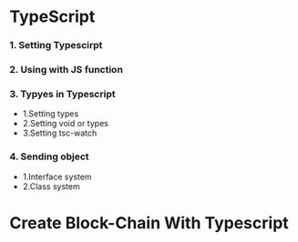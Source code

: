 # TypeScript

### 1. Setting Typescirpt

### 2. Using with JS function

### 3. Typyes in Typescript
- 1.Setting types
- 2.Setting void or types
- 3.Setting tsc-watch

### 4. Sending object
- 1.Interface system
- 2.Class system

# Create Block-Chain With Typescript

